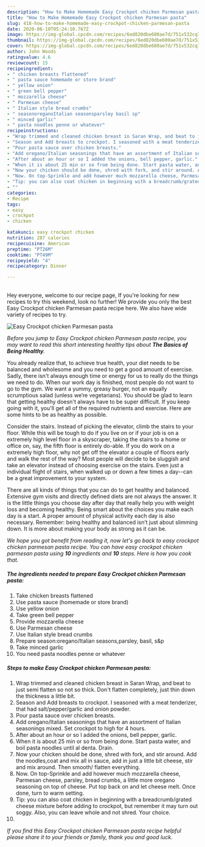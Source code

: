 ```yaml
---
description: "How to Make Homemade Easy Crockpot chicken Parmesan pasta"
title: "How to Make Homemade Easy Crockpot chicken Parmesan pasta"
slug: 418-how-to-make-homemade-easy-crockpot-chicken-parmesan-pasta
date: 2020-06-10T05:24:10.767Z
image: https://img-global.cpcdn.com/recipes/6ed820dbe600ae7d/751x532cq70/easy-crockpot-chicken-parmesan-pasta-recipe-main-photo.jpg
thumbnail: https://img-global.cpcdn.com/recipes/6ed820dbe600ae7d/751x532cq70/easy-crockpot-chicken-parmesan-pasta-recipe-main-photo.jpg
cover: https://img-global.cpcdn.com/recipes/6ed820dbe600ae7d/751x532cq70/easy-crockpot-chicken-parmesan-pasta-recipe-main-photo.jpg
author: John Woods
ratingvalue: 4.6
reviewcount: 15
recipeingredient:
- " chicken breasts flattened"
- " pasta sauce homemade or store brand"
- " yellow onion"
- " green bell pepper"
- " mozzarella cheese"
- " Parmesan cheese"
- " Italian style bread crumbs"
- " seasonoreganoItalian seasonsparsley basil sp"
- " minced garlic"
- " pasta noodles penne or whatever"
recipeinstructions:
- "Wrap trimmed and cleaned chicken breast in Saran Wrap, and beat to just semi flatten so not so thick. Don&#39;t flatten completely, just thin down the thickness a little bit."
- "Season and Add breasts to crockpot. I seasoned with a meat tenderizer, that had salt/pepper/garlic and onion powder."
- "Pour pasta sauce over chicken breasts."
- "Add oregano/Italian seasonings that have an assortment of Italian seasonings mixed. Set crockpot to high for 4 hours."
- "After about an hour or so I added the onions, bell pepper, garlic."
- "When it is about 25 min or so from being done. Start pasta water, and boil pasta noodles until al denta. Drain."
- "Now your chicken should be done, shred with fork, and stir around. Add the noodles,coat and mix all in sauce, add in just a little bit cheese, stir and mix around. Then smooth/ flatten everything."
- "Now. On top-Sprinkle and add however much mozzarella cheese, Parmesan cheese, parsley, bread crumbs, a little more oregano seasoning on top of cheese. Put top back on and let cheese melt. Once done, turn to warm setting."
- "Tip: you can also coat chicken in beginning with a breadcrumb/grated cheese mixture before adding to crockpot, but remember it may turn out soggy. Also, you can leave whole and not shred. Your choice."
- ""
categories:
- Recipe
tags:
- easy
- crockpot
- chicken

katakunci: easy crockpot chicken 
nutrition: 287 calories
recipecuisine: American
preptime: "PT26M"
cooktime: "PT49M"
recipeyield: "4"
recipecategory: Dinner

---
```

<br>
Hey everyone, welcome to our recipe page, If you're looking for new recipes to try this weekend, look no further! We provide you only the best Easy Crockpot chicken Parmesan pasta recipe here. We also have wide variety of recipes to try.
<br>


![Easy Crockpot chicken Parmesan pasta](https://img-global.cpcdn.com/recipes/6ed820dbe600ae7d/751x532cq70/easy-crockpot-chicken-parmesan-pasta-recipe-main-photo.jpg)

<i>Before you jump to Easy Crockpot chicken Parmesan pasta recipe, you may want to read this short interesting healthy tips about <strong>The Basics of Being Healthy</strong>.</i>

You already realize that, to achieve true health, your diet needs to be balanced and wholesome and you need to get a good amount of exercise. Sadly, there isn't always enough time or energy for us to really do the things we need to do. When our work day is finished, most people do not want to go to the gym. We want a yummy, greasy burger, not an equally scrumptious salad (unless we’re vegetarians). You should be glad to learn that getting healthy doesn't always have to be super difficult. If you keep going with it, you'll get all of the required nutrients and exercise. Here are some hints to be as healthy as possible.

Consider the stairs. Instead of picking the elevator, climb the stairs to your floor. While this will be tough to do if you live on or if your job is on a extremely high level floor in a skyscraper, taking the stairs to a home or office on, say, the fifth floor is entirely do-able. If you do work on a extremely high floor, why not get off the elevator a couple of floors early and walk the rest of the way? Most people will decide to be sluggish and take an elevator instead of choosing exercise on the stairs. Even just a individual flight of stairs, when walked up or down a few times a day--can be a great improvement to your system. 

There are all kinds of things that you can do to get healthy and balanced. Extensive gym visits and directly defined diets are not always the answer. It is the little things you choose day after day that really help you with weight loss and becoming healthy. Being smart about the choices you make each day is a start. A proper amount of physical activity each day is also necessary. Remember: being healthy and balanced isn’t just about slimming down. It is more about making your body as strong as it can be. 


<i>We hope you got benefit from reading it, now let's go back to easy crockpot chicken parmesan pasta recipe. You can have easy crockpot chicken parmesan pasta using <strong>10</strong> ingredients and <strong>10</strong> steps. Here is how you cook that.
</i>

##### The ingredients needed to prepare Easy Crockpot chicken Parmesan pasta:

1. Take  chicken breasts flattened
1. Use  pasta sauce (homemade or store brand)
1. Use  yellow onion
1. Take  green bell pepper
1. Provide  mozzarella cheese
1. Use  Parmesan cheese
1. Use  Italian style bread crumbs
1. Prepare  season:oregano/Italian seasons,parsley, basil, s&amp;p
1. Take  minced garlic
1. You need  pasta noodles penne or whatever


##### Steps to make Easy Crockpot chicken Parmesan pasta:

1. Wrap trimmed and cleaned chicken breast in Saran Wrap, and beat to just semi flatten so not so thick. Don&#39;t flatten completely, just thin down the thickness a little bit.
1. Season and Add breasts to crockpot. I seasoned with a meat tenderizer, that had salt/pepper/garlic and onion powder.
1. Pour pasta sauce over chicken breasts.
1. Add oregano/Italian seasonings that have an assortment of Italian seasonings mixed. Set crockpot to high for 4 hours.
1. After about an hour or so I added the onions, bell pepper, garlic.
1. When it is about 25 min or so from being done. Start pasta water, and boil pasta noodles until al denta. Drain.
1. Now your chicken should be done, shred with fork, and stir around. Add the noodles,coat and mix all in sauce, add in just a little bit cheese, stir and mix around. Then smooth/ flatten everything.
1. Now. On top-Sprinkle and add however much mozzarella cheese, Parmesan cheese, parsley, bread crumbs, a little more oregano seasoning on top of cheese. Put top back on and let cheese melt. Once done, turn to warm setting.
1. Tip: you can also coat chicken in beginning with a breadcrumb/grated cheese mixture before adding to crockpot, but remember it may turn out soggy. Also, you can leave whole and not shred. Your choice.
1. 


<i>If you find this Easy Crockpot chicken Parmesan pasta recipe helpful please share it to your friends or family, thank you and good luck.</i>

